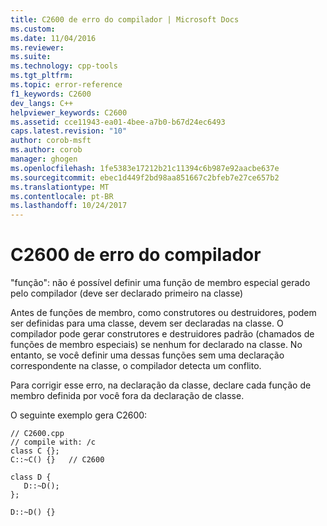 ```yaml
---
title: C2600 de erro do compilador | Microsoft Docs
ms.custom: 
ms.date: 11/04/2016
ms.reviewer: 
ms.suite: 
ms.technology: cpp-tools
ms.tgt_pltfrm: 
ms.topic: error-reference
f1_keywords: C2600
dev_langs: C++
helpviewer_keywords: C2600
ms.assetid: cce11943-ea01-4bee-a7b0-b67d24ec6493
caps.latest.revision: "10"
author: corob-msft
ms.author: corob
manager: ghogen
ms.openlocfilehash: 1fe5383e17212b21c11394c6b987e92aacbe637e
ms.sourcegitcommit: ebec1d449f2bd98aa851667c2bfeb7e27ce657b2
ms.translationtype: MT
ms.contentlocale: pt-BR
ms.lasthandoff: 10/24/2017
---
```

# <a name="compiler-error-c2600"></a>C2600 de erro do compilador
"função": não é possível definir uma função de membro especial gerado pelo compilador (deve ser declarado primeiro na classe)  
  
 Antes de funções de membro, como construtores ou destruidores, podem ser definidas para uma classe, devem ser declaradas na classe. O compilador pode gerar construtores e destruidores padrão (chamados de funções de membro especiais) se nenhum for declarado na classe. No entanto, se você definir uma dessas funções sem uma declaração correspondente na classe, o compilador detecta um conflito.  
  
 Para corrigir esse erro, na declaração da classe, declare cada função de membro definida por você fora da declaração de classe.  
  
 O seguinte exemplo gera C2600:  
  
```  
// C2600.cpp  
// compile with: /c  
class C {};  
C::~C() {}   // C2600  
  
class D {  
   D::~D();  
};  
  
D::~D() {}  
```